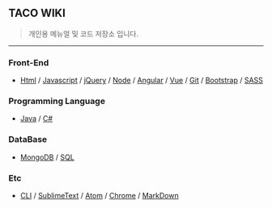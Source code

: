## TACO WIKI
> 개인용 메뉴얼 및 코드 저장소 입니다. 

---

### Front-End

* [Html](https://github.com/evashork/taco/tree/master/frontend/html)
/ [Javascript](https://github.com/evashork/taco/tree/master/frontend/javascript)
/ [jQuery](https://github.com/evashork/taco/tree/master/frontend/jquery)
/ [Node](https://github.com/evashork/taco/tree/master/frontend/node)
/ [Angular](https://github.com/evashork/taco/tree/master/frontend/angular)
/ [Vue](https://github.com/evashork/taco/tree/master/frontend/vue)
/ [Git](https://github.com/evashork/taco/tree/master/frontend/git사용법.md)
/ [Bootstrap](https://github.com/evashork/taco/tree/master/frontend/bootstrap사용법.md)
/ [SASS](https://github.com/evashork/taco/tree/master/frontend/sass사용법.md)

### Programming Language

* [Java](https://github.com/evashork/taco/tree/master/program/java)
/ [C#](https://github.com/evashork/taco/tree/master/program/C#)


### DataBase

* [MongoDB](https://github.com/evashork/taco/tree/master/database/mongodb사용법.md)
/ [SQL](https://github.com/evashork/taco/tree/master/database/sql)

### Etc

* [CLI](https://github.com/evashork/taco/tree/master/etc/CLI.md)
/ [SublimeText](https://github.com/evashork/taco/tree/master/etc/sublimetext)
/ [Atom](https://github.com/evashork/taco/tree/master/etc/atom)
/ [Chrome](https://github.com/evashork/taco/tree/master/etc/chrome)
/ [MarkDown](https://github.com/evashork/taco/tree/master/etc/markdown)



